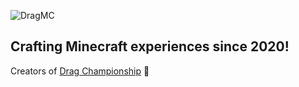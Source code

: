 ![DragMC](https://user-images.githubusercontent.com/71551373/193317340-1e0fb80d-f105-4287-9c34-1e70ae6348f1.jpg)

## Crafting Minecraft experiences since 2020!

Creators of [Drag Championship](https://twitter.com/DCCempionatas) 👑
